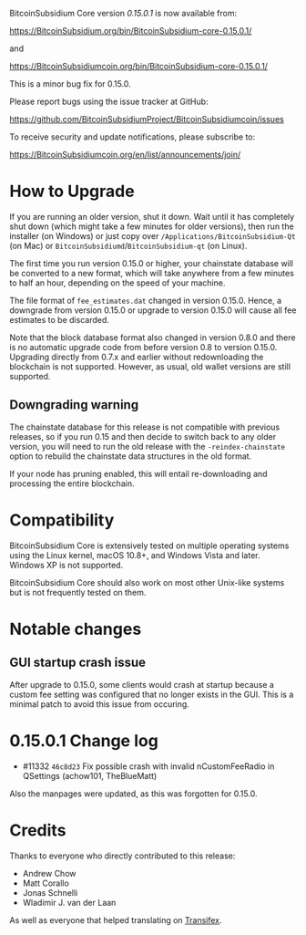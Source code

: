 BitcoinSubsidium Core version *0.15.0.1* is now available from:

  <https://BitcoinSubsidium.org/bin/BitcoinSubsidium-core-0.15.0.1/>

and

  <https://BitcoinSubsidiumcoin.org/bin/BitcoinSubsidium-core-0.15.0.1/>

This is a minor bug fix for 0.15.0.

Please report bugs using the issue tracker at GitHub:

  <https://github.com/BitcoinSubsidiumProject/BitcoinSubsidiumcoin/issues>

To receive security and update notifications, please subscribe to:

  <https://BitcoinSubsidiumcoin.org/en/list/announcements/join/>

How to Upgrade
==============

If you are running an older version, shut it down. Wait until it has completely
shut down (which might take a few minutes for older versions), then run the 
installer (on Windows) or just copy over `/Applications/BitcoinSubsidium-Qt` (on Mac)
or `BitcoinSubsidiumd`/`BitcoinSubsidium-qt` (on Linux).

The first time you run version 0.15.0 or higher, your chainstate database will
be converted to a new format, which will take anywhere from a few minutes to
half an hour, depending on the speed of your machine.

The file format of `fee_estimates.dat` changed in version 0.15.0. Hence, a
downgrade from version 0.15.0 or upgrade to version 0.15.0 will cause all fee
estimates to be discarded.

Note that the block database format also changed in version 0.8.0 and there is no
automatic upgrade code from before version 0.8 to version 0.15.0. Upgrading
directly from 0.7.x and earlier without redownloading the blockchain is not supported.
However, as usual, old wallet versions are still supported.

Downgrading warning
-------------------

The chainstate database for this release is not compatible with previous
releases, so if you run 0.15 and then decide to switch back to any
older version, you will need to run the old release with the `-reindex-chainstate`
option to rebuild the chainstate data structures in the old format.

If your node has pruning enabled, this will entail re-downloading and
processing the entire blockchain.

Compatibility
==============

BitcoinSubsidium Core is extensively tested on multiple operating systems using
the Linux kernel, macOS 10.8+, and Windows Vista and later. Windows XP is not supported.

BitcoinSubsidium Core should also work on most other Unix-like systems but is not
frequently tested on them.

Notable changes
===============

GUI startup crash issue
-------------------------

After upgrade to 0.15.0, some clients would crash at startup because a custom
fee setting was configured that no longer exists in the GUI. This is a minimal
patch to avoid this issue from occuring.

0.15.0.1 Change log
====================

-  #11332 `46c8d23` Fix possible crash with invalid nCustomFeeRadio in QSettings (achow101, TheBlueMatt)

Also the manpages were updated, as this was forgotten for 0.15.0.

Credits
=======

Thanks to everyone who directly contributed to this release:

- Andrew Chow
- Matt Corallo
- Jonas Schnelli
- Wladimir J. van der Laan

As well as everyone that helped translating on [Transifex](https://www.transifex.com/projects/p/BitcoinSubsidium/).
